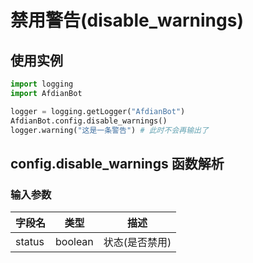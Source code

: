 # 禁用警告(disable_warnings)
## 使用实例
```python
import logging
import AfdianBot

logger = logging.getLogger("AfdianBot")
AfdianBot.config.disable_warnings()
logger.warning("这是一条警告") # 此时不会再输出了
```

## config.disable_warnings 函数解析

### 输入参数
| 字段名    | 类型      | 描述       |
|--------|---------|----------|
| status | boolean | 状态(是否禁用) |